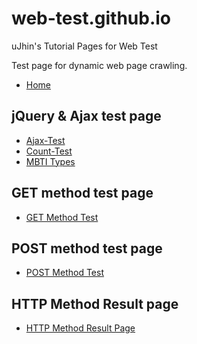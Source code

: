 # web-test.github.io
uJhin's Tutorial Pages for Web Test

Test page for dynamic web page crawling.

- [Home](https://u-jhin-s-python-tutorial.github.io/web-test/)

## jQuery & Ajax test page
- [Ajax-Test](https://u-jhin-s-python-tutorial.github.io/web-test/static/html/ajax-test.html)
- [Count-Test](https://u-jhin-s-python-tutorial.github.io/web-test/static/html/count-test.html)
- [MBTI Types](https://u-jhin-s-python-tutorial.github.io/web-test/static/html/mbti.html)

## GET method test page
- [GET Method Test](https://u-jhin-s-python-tutorial.github.io/web-test/static/html/get-method.html)

## POST method test page
- [POST Method Test](https://u-jhin-s-python-tutorial.github.io/web-test/static/html/post-method.html)

## HTTP Method Result page
- [HTTP Method Result Page](https://ujhinpytest.pythonanywhere.com/)
